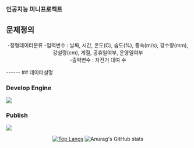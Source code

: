 <!-- info -->
### 인공지능 미니프로젝트


<!-- introduce -->
## 문제정의

<div align="center">
  
-정형데이터분류
-입력변수 : 날짜, 시간, 온도(C), 습도(%), 풍속(m/s), 강수량(mm), 강설량(cm), 계절, 공휴일여부, 운영일여부	
-츨력변수 : 자전거 대여 수

</div>
------
## 데이터설명


### Develop Engine
<img src="https://img.shields.io/badge/node.js-%23339933.svg?&style=for-the-badge&logo=node.js&logoColor=white" />

### Publish
<img src="https://img.shields.io/badge/amazon%20aws-%23232F3E.svg?&style=for-the-badge&logo=amazon%20aws&logoColor=white" />

<div align="center">
  
<!-- most used language -->
[![Top Langs](https://github-readme-stats.vercel.app/api/top-langs/?username=delay-100&layout=compact)](https://github.com/delay-100/github-readme-stats) <!-- Github Status --> ![Anurag's GitHub stats](https://github-readme-stats.vercel.app/api?username=delay-100&show_icons=true&theme=dracula)

</div>
